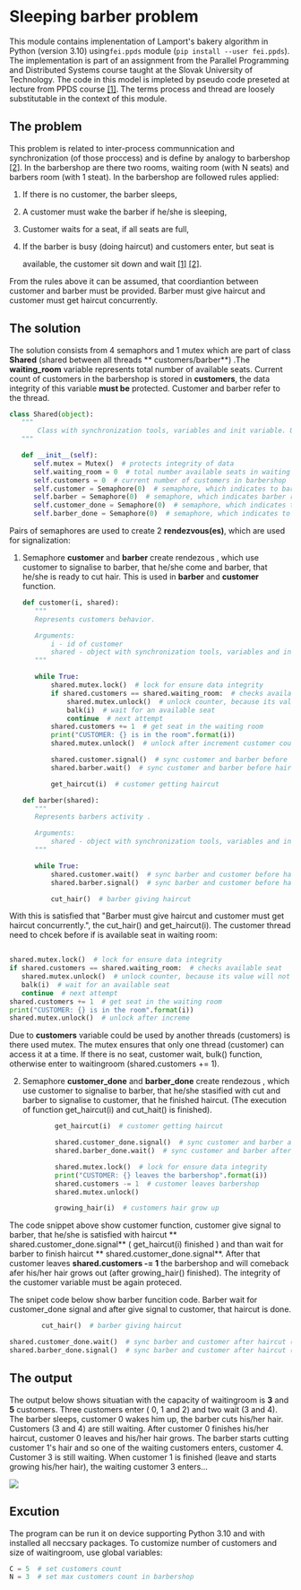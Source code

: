 # Sleeping barber problem

This module contains implenentation of Lamport's bakery algorithm in Python (version 3.10) using`fei.ppds`
module (`pip install --user fei.ppds`). The implementation is part of an assignment from the Parallel Programming and
Distributed Systems course taught at the Slovak University of Technology. The code in this model is impleted by pseudo
code preseted at lecture from PPDS course [[1]](https://youtu.be/IOeO6RDhhac). The terms process and thread are loosely
substitutable in the context of this module.

## The problem

This problem is related to inter-process communnication and synchronization (of those proccess) and is define by analogy
to barbershop [[2]](https://en.wikipedia.org/wiki/Sleeping_barber_problem). In the barbershop are there two rooms,
waiting room (with N seats) and barbers room (with 1 steat). In the barbershop are followed rules applied:

1. If there is no customer, the barber sleeps,

2. A customer must wake the barber if he/she is sleeping,

3. Customer waits for a seat, if all seats are full,

4. If the barber is busy (doing haircut) and customers enter, but seat is

   available, the customer sit down and
   wait [[1]](https://youtu.be/IOeO6RDhhac) [[2]](https://en.wikipedia.org/wiki/Sleeping_barber_problem).

From the rules above it can be assumed, that coordiantion between customer and barber must be provided. Barber must give
haircut and customer must get haircut concurrently.

## The solution

The solution consists from 4 semaphors and 1 mutex which are part of class **Shared** (shared between all threads **
customers/barber**) .The **waiting_room** variable represents total number of available seats. Current count of
customers in the barbershop is stored in **customers**, the data integrity of this variable **must be** protected.
Customer and barber refer to the thread.

```python
class Shared(object):
   """
       Class with synchronization tools, variables and init variable. Used for init.
   """

   def __init__(self):
      self.mutex = Mutex()  # protects integrity of data
      self.waiting_room = 0  # total number available seats in waiting room (include barbers seat)
      self.customers = 0  # current number of customers in barbershop
      self.customer = Semaphore(0)  # semaphore, which indicates to barber enter of customer
      self.barber = Semaphore(0)  # semaphore, which indicates barber readiness to customer after his enter
      self.customer_done = Semaphore(0)  # semaphore, which indicates to barber satisfaction of customer with haircut
      self.barber_done = Semaphore(0)  # semaphore, which indicates to customer, that the barber finished haircut
```

Pairs of semaphores are used to create 2 **rendezvous(es)**, which are used for signalization:

1. Semaphore **customer** and **barber** create rendezous , which use customer to signalise to barber, that he/she come
   and barber, that he/she is ready to cut hair. This is used in **barber** and **customer** function.

   ```python
   def customer(i, shared):
      """
      Represents customers behavior.
   
      Arguments:
          i - id of customer
          shared - object with synchronization tools, variables and init variable
      """
   
      while True:
          shared.mutex.lock()  # lock for ensure data integrity
          if shared.customers == shared.waiting_room:  # checks available seat
              shared.mutex.unlock()  # unlock counter, because its value will not be changed
              balk(i)  # wait for an available seat
              continue  # next attempt
          shared.customers += 1  # get seat in the waiting room
          print("CUSTOMER: {} is in the room".format(i))
          shared.mutex.unlock()  # unlock after increment customer count
   
          shared.customer.signal()  # sync customer and barber before haircut (wait each other)
          shared.barber.wait()  # sync customer and barber before haircut (wait each other)
   
          get_haircut(i)  # customer getting haircut
   ```

   ```python
   def barber(shared):
      """
      Represents barbers activity .
   
      Arguments:
          shared - object with synchronization tools, variables and init variable
      """
   
      while True:
          shared.customer.wait()  # sync barber and customer before haircut (wait each other)
          shared.barber.signal()  # sync barber and customer before haircut (wait each other)
   
          cut_hair()  # barber giving haircut
   ```

With this is satisfied that "Barber must give haircut and customer must get haircut concurrently.", the cut_hair() and
get_haircut(i). The customer thread need to chcek before if is available seat in waiting room:

```python
    
shared.mutex.lock()  # lock for ensure data integrity
if shared.customers == shared.waiting_room:  # checks available seat
   shared.mutex.unlock()  # unlock counter, because its value will not be changed
   balk(i)  # wait for an available seat
   continue  # next attempt
shared.customers += 1  # get seat in the waiting room
print("CUSTOMER: {} is in the room".format(i))
shared.mutex.unlock()  # unlock after increme        
```

Due to **customers** variable could be used by another threads (customers) is there used mutex. The mutex ensures that
only one thread (customer) can access it at a time. If there is no seat, customer wait, bulk() function, otherwise enter
to waitingroom (shared.customers += 1).

2. Semaphore **customer_done** and **barber_done** create rendezous , which use customer to signalise to barber, that
   he/she stasified with cut and barber to signalise to customer, that he finished haircut. (The execution of function
   get_haircut(i) and cut_hait() is finished).

   ```python
           get_haircut(i)  # customer getting haircut
   
           shared.customer_done.signal()  # sync customer and barber after haircut (wait each other)
           shared.barber_done.wait()  # sync customer and barber after haircut (wait each other)
   
           shared.mutex.lock()  # lock for ensure data integrity
           print("CUSTOMER: {} leaves the barbershop".format(i))
           shared.customers -= 1  # customer leaves barbershop
           shared.mutex.unlock()
   
           growing_hair(i)  # customers hair grow up
   ```

The code snippet above show customer function, customer give signal to barber, that he/she is satisfied with haircut **
shared.customer_done.signal** ( get_haircut(i) finished ) and than wait for barber to finish haircut **
shared.customer_done.signal**. After that customer leaves **shared.customers -= 1** the barbershop and will comeback
afer his/her hair grows out (after growing_hair() finished). The integrity of the customer variable must be again
proteced.

The snipet code below show barber funcition code. Barber wait for customer_done signal and after give signal to
customer, that haircut is done.

```python
        cut_hair()  # barber giving haircut

shared.customer_done.wait()  # sync barber and customer after haircut (wait each other)
shared.barber_done.signal()  # sync barber and customer after haircut (wait each other)
```

## The output

The output below shows situatian with the capacity of waitingroom is **3** and **5** customers. Three customers enter (
0, 1 and 2) and two wait (3 and 4). The barber sleeps, customer 0 wakes him up, the barber cuts his/her hair.
Customers (3 and 4) are still waiting. After customer 0 finishes his/her haircut, customer 0 leaves and his/her hair
grows. The barber starts cutting customer 1's hair and so one of the waiting customers enters, customer 4. Customer 3 is
still waiting. When customer 1 is finished (leave and starts growing his/her hair), the waiting customer 3 enters...

![](https://github.com/danielele77/Nosik_97890_feippds/blob/02/output.png)

## Excution

The program can be run it on device supporting Python 3.10 and with installed all neccsary packages. To customize number
of customers and size of waitingroom, use global variables:

```python
C = 5  # set customers count
N = 3  # set max customers count in barbershop
```
